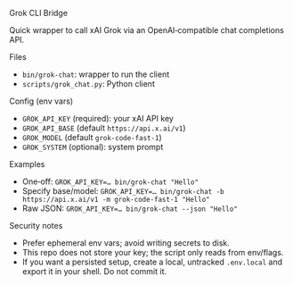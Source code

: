 Grok CLI Bridge

Quick wrapper to call xAI Grok via an OpenAI‑compatible chat completions API.

Files
- `bin/grok-chat`: wrapper to run the client
- `scripts/grok_chat.py`: Python client

Config (env vars)
- `GROK_API_KEY` (required): your xAI API key
- `GROK_API_BASE` (default `https://api.x.ai/v1`)
- `GROK_MODEL` (default `grok-code-fast-1`)
- `GROK_SYSTEM` (optional): system prompt

Examples
- One‑off: `GROK_API_KEY=… bin/grok-chat "Hello"`
- Specify base/model: `GROK_API_KEY=… bin/grok-chat -b https://api.x.ai/v1 -m grok-code-fast-1 "Hello"`
- Raw JSON: `GROK_API_KEY=… bin/grok-chat --json "Hello"`

Security notes
- Prefer ephemeral env vars; avoid writing secrets to disk.
- This repo does not store your key; the script only reads from env/flags.
- If you want a persisted setup, create a local, untracked `.env.local` and export it in your shell. Do not commit it.

